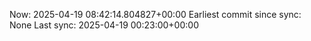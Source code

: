Now: 2025-04-19 08:42:14.804827+00:00 Earliest commit since sync: None Last sync: 2025-04-19 00:23:00+00:00

